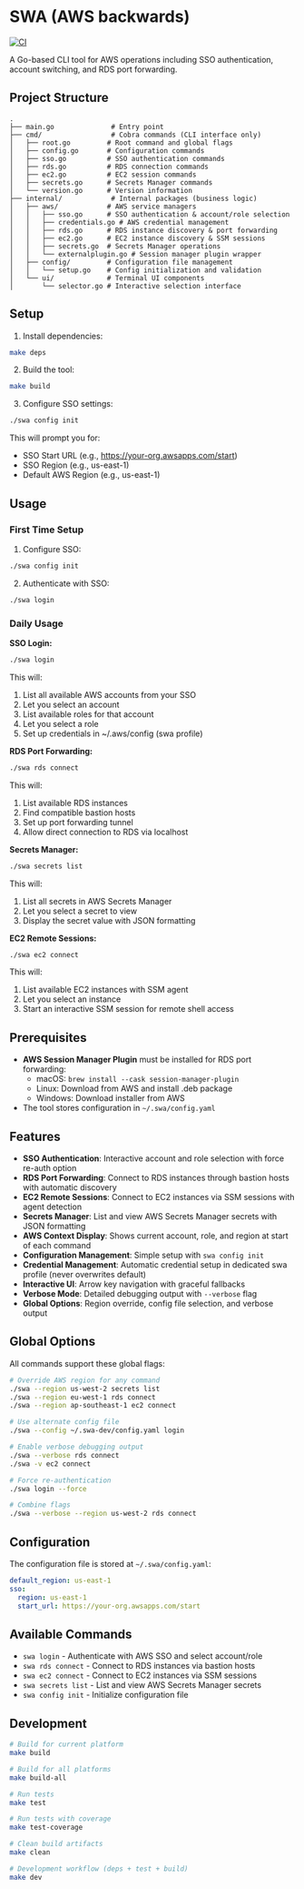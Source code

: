 # SWA (AWS backwards)

[![CI](https://github.com/blontic/swa/actions/workflows/ci.yml/badge.svg)](https://github.com/blontic/swa/actions/workflows/ci.yml)

A Go-based CLI tool for AWS operations including SSO authentication, account switching, and RDS port forwarding.

## Project Structure

```
.
├── main.go              # Entry point
├── cmd/                 # Cobra commands (CLI interface only)
│   ├── root.go         # Root command and global flags
│   ├── config.go       # Configuration commands
│   ├── sso.go          # SSO authentication commands
│   ├── rds.go          # RDS connection commands
│   ├── ec2.go          # EC2 session commands
│   ├── secrets.go      # Secrets Manager commands
│   └── version.go      # Version information
├── internal/            # Internal packages (business logic)
│   ├── aws/            # AWS service managers
│   │   ├── sso.go      # SSO authentication & account/role selection
│   │   ├── credentials.go # AWS credential management
│   │   ├── rds.go      # RDS instance discovery & port forwarding
│   │   ├── ec2.go      # EC2 instance discovery & SSM sessions
│   │   ├── secrets.go  # Secrets Manager operations
│   │   └── externalplugin.go # Session manager plugin wrapper
│   ├── config/         # Configuration file management
│   │   └── setup.go    # Config initialization and validation
│   └── ui/             # Terminal UI components
│       └── selector.go # Interactive selection interface
```

## Setup

1. Install dependencies:
```bash
make deps
```

2. Build the tool:
```bash
make build
```

3. Configure SSO settings:
```bash
./swa config init
```

This will prompt you for:
- SSO Start URL (e.g., https://your-org.awsapps.com/start)
- SSO Region (e.g., us-east-1)
- Default AWS Region (e.g., us-east-1)

## Usage

### First Time Setup
1. Configure SSO:
```bash
./swa config init
```

2. Authenticate with SSO:
```bash
./swa login
```

### Daily Usage

**SSO Login:**
```bash
./swa login
```

This will:
1. List all available AWS accounts from your SSO
2. Let you select an account
3. List available roles for that account
4. Let you select a role
5. Set up credentials in ~/.aws/config (swa profile)

**RDS Port Forwarding:**
```bash
./swa rds connect
```

This will:
1. List available RDS instances
2. Find compatible bastion hosts
3. Set up port forwarding tunnel
4. Allow direct connection to RDS via localhost

**Secrets Manager:**
```bash
./swa secrets list
```

This will:
1. List all secrets in AWS Secrets Manager
2. Let you select a secret to view
3. Display the secret value with JSON formatting

**EC2 Remote Sessions:**
```bash
./swa ec2 connect
```

This will:
1. List available EC2 instances with SSM agent
2. Let you select an instance
3. Start an interactive SSM session for remote shell access

## Prerequisites

- **AWS Session Manager Plugin** must be installed for RDS port forwarding:
  - macOS: `brew install --cask session-manager-plugin`
  - Linux: Download from AWS and install .deb package
  - Windows: Download installer from AWS
- The tool stores configuration in `~/.swa/config.yaml`

## Features

- **SSO Authentication**: Interactive account and role selection with force re-auth option
- **RDS Port Forwarding**: Connect to RDS instances through bastion hosts with automatic discovery
- **EC2 Remote Sessions**: Connect to EC2 instances via SSM sessions with agent detection
- **Secrets Manager**: List and view AWS Secrets Manager secrets with JSON formatting
- **AWS Context Display**: Shows current account, role, and region at start of each command
- **Configuration Management**: Simple setup with `swa config init`
- **Credential Management**: Automatic credential setup in dedicated swa profile (never overwrites default)
- **Interactive UI**: Arrow key navigation with graceful fallbacks
- **Verbose Mode**: Detailed debugging output with `--verbose` flag
- **Global Options**: Region override, config file selection, and verbose output

## Global Options

All commands support these global flags:

```bash
# Override AWS region for any command
./swa --region us-west-2 secrets list
./swa --region eu-west-1 rds connect
./swa --region ap-southeast-1 ec2 connect

# Use alternate config file
./swa --config ~/.swa-dev/config.yaml login

# Enable verbose debugging output
./swa --verbose rds connect
./swa -v ec2 connect

# Force re-authentication
./swa login --force

# Combine flags
./swa --verbose --region us-west-2 rds connect
```

## Configuration

The configuration file is stored at `~/.swa/config.yaml`:

```yaml
default_region: us-east-1
sso:
  region: us-east-1
  start_url: https://your-org.awsapps.com/start
```

## Available Commands

- `swa login` - Authenticate with AWS SSO and select account/role
- `swa rds connect` - Connect to RDS instances via bastion hosts
- `swa ec2 connect` - Connect to EC2 instances via SSM sessions
- `swa secrets list` - List and view AWS Secrets Manager secrets
- `swa config init` - Initialize configuration file

## Development

```bash
# Build for current platform
make build

# Build for all platforms
make build-all

# Run tests
make test

# Run tests with coverage
make test-coverage

# Clean build artifacts
make clean

# Development workflow (deps + test + build)
make dev
```